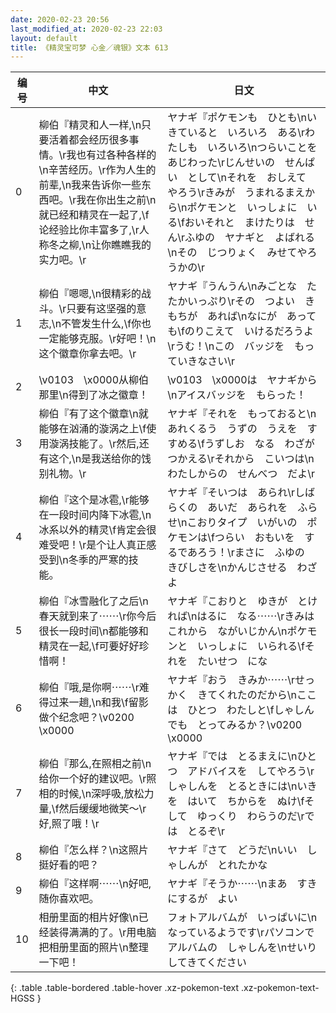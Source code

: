```yaml
---
date: 2020-02-23 20:56
last_modified_at: 2020-02-23 22:03
layout: default
title: 《精灵宝可梦 心金／魂银》文本 613
---
```

| 编号 | 中文 | 日文 |
| ---- | ---- | ---- |
| 0 | 柳伯『精灵和人一样,\n只要活着都会经历很多事情。\r我也有过各种各样的\n辛苦经历。\r作为人生的前辈,\n我来告诉你一些东西吧。\r我在你出生之前\n就已经和精灵在一起了,\f论经验比你丰富多了,\r人称冬之柳,\n让你瞧瞧我的实力吧。\r | ヤナギ『ポケモンも　ひとも\nいきていると　いろいろ　ある\rわたしも　いろいろ\nつらいことを　あじわった\rじんせいの　せんぱい　として\nそれを　おしえて　やろう\rきみが　うまれるまえから\nポケモンと　いっしょに　いる\fおいそれと　まけたりは　せん\rふゆの　ヤナギと　よばれる\nその　じつりょく　みせてやろうかの\r |
| 1 | 柳伯『嗯嗯,\n很精彩的战斗。\r只要有这坚强的意志,\n不管发生什么,\f你也一定能够克服。\r好吧！\n这个徽章你拿去吧。\r | ヤナギ『うんうん\nみごとな　たたかいっぷり\rその　つよい　きもちが　あれば\nなにが　あっても\fのりこえて　いけるだろうよ\rうむ！\nこの　バッジを　もっていきなさい\r |
| 2 | \v0103　\x0000从柳伯那里\n得到了冰之徽章！ | \v0103　\x0000は　ヤナギから\nアイスバッジを　もらった！ |
| 3 | 柳伯『有了这个徽章\n就能够在汹涌的漩涡之上\f使用漩涡技能了。\r然后,还有这个,\n是我送给你的饯别礼物。\r | ヤナギ『それを　もっておると\nあれくるう　うずの　うえを　すすめる\fうずしお　なる　わざが　つかえる\rそれから　こいつは\nわたしからの　せんべつ　だよ\r |
| 4 | 柳伯『这个是冰雹,\r能够在一段时间内降下冰雹,\n冰系以外的精灵\f肯定会很难受吧！\r是个让人真正感受到\n冬季的严寒的技能。 | ヤナギ『そいつは　あられ\rしばらくの　あいだ　あられを　ふらせ\nこおりタイプ　いがいの　ポケモンは\fつらい　おもいを　するであろう！\rまさに　ふゆの　きびしさを\nかんじさせる　わざ　よ |
| 5 | 柳伯『冰雪融化了之后\n春天就到来了⋯⋯\r你今后很长一段时间\n都能够和精灵在一起,\f可要好好珍惜啊！ | ヤナギ『こおりと　ゆきが　とければ\nはるに　なる⋯⋯\rきみは　これから　ながいじかん\nポケモンと　いっしょに　いられる\fそれを　たいせつ　にな |
| 6 | 柳伯『哦,是你啊⋯⋯\r难得过来一趟,\n和我\f留影做个纪念吧？\v0200　\x0000 | ヤナギ『おう　きみか⋯⋯\rせっかく　きてくれたのだから\nここは　ひとつ　わたしと\fしゃしんでも　とってみるか？\v0200　\x0000 |
| 7 | 柳伯『那么,在照相之前\n给你一个好的建议吧。\r照相的时候,\n深呼吸,放松力量,\f然后缓缓地微笑～\r好,照了哦！\r | ヤナギ『では　とるまえに\nひとつ　アドバイスを　してやろう\rしゃしんを　とるときには\nいきを　はいて　ちからを　ぬけ\fそして　ゆっくり　わらうのだ\rでは　とるぞ\r |
| 8 | 柳伯『怎么样？\n这照片挺好看的吧？ | ヤナギ『さて　どうだ\nいい　しゃしんが　とれたかな |
| 9 | 柳伯『这样啊⋯⋯\n好吧,随你喜欢吧。 | ヤナギ『そうか⋯⋯\nまあ　すきにするが　よい |
| 10 | 相册里面的相片好像\n已经装得满满的了。\r用电脑把相册里面的照片\n整理一下吧！ | フォトアルバムが　いっぱいに\nなっているようです\rパソコンで　アルバムの　しゃしんを\nせいり　してきてください |
{: .table .table-bordered .table-hover .xz-pokemon-text .xz-pokemon-text-HGSS }